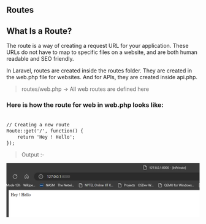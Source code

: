 ## Routes

## What Is a Route?
The route is a way of creating a request URL for your application. These URLs do not have to map to specific files on a website, and are both human readable and SEO friendly.

In Laravel, routes are created inside the routes folder. They are created in the web.php file for websites. And for APIs, they are created inside api.php.

> routes/web.php     -> All web routes are defined here

### Here is how the route for web in web.php looks like:
```

// Creating a new route
Route::get('/', function() {
    return 'Hey ! Hello';
});

```
> Output :-

![Routes](Routes_simple.png)

